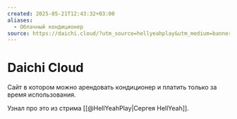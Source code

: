 ```yaml
---
created: 2025-05-21T12:43:32+03:00
aliases:
  - Облачный кондиционер
source: https://daichi.cloud/?utm_source=hellyeahplay&utm_medium=banner
---
```


# Daichi Cloud

Сайт в котором можно арендовать кондиционер и платить только за время использования.

Узнал про это из стрима [[@HellYeahPlay|Сергея HellYeah]].
